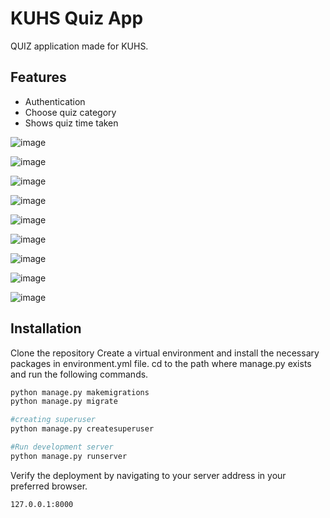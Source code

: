 # KUHS Quiz App
 QUIZ application made for KUHS. 

## Features

- Authentication
- Choose quiz category
- Shows quiz time taken

![image](https://user-images.githubusercontent.com/62532677/113384597-06076680-93a4-11eb-88be-48cff27ba07f.png)

![image](https://user-images.githubusercontent.com/62532677/113384696-3e0ea980-93a4-11eb-945e-f801f08d72ec.png)

![image](https://user-images.githubusercontent.com/62532677/113384774-65657680-93a4-11eb-864d-91c5384b5909.png)

![image](https://user-images.githubusercontent.com/62532677/113384813-7f9f5480-93a4-11eb-9cf6-37a4f96ecb3c.png)

![image](https://user-images.githubusercontent.com/62532677/113384871-9fcf1380-93a4-11eb-85f0-356ae9a2f6cb.png)

![image](https://user-images.githubusercontent.com/62532677/113384929-b9705b00-93a4-11eb-9a87-f64a769e3301.png)

![image](https://user-images.githubusercontent.com/62532677/113384989-d6a52980-93a4-11eb-8648-822a4f9d49d5.png)

![image](https://user-images.githubusercontent.com/62532677/113385034-eae92680-93a4-11eb-9586-9d0e4b4f2652.png)

![image](https://user-images.githubusercontent.com/62532677/113385079-018f7d80-93a5-11eb-86c0-b0354ea506f8.png)



## Installation

Clone the repository
Create a virtual environment and install the necessary packages in environment.yml file. 
cd to the path where manage.py exists and run the following commands.

```sh
python manage.py makemigrations
python manage.py migrate

#creating superuser
python manage.py createsuperuser

#Run development server
python manage.py runserver
```

Verify the deployment by navigating to your server address in your preferred browser.

```sh
127.0.0.1:8000
```



  
